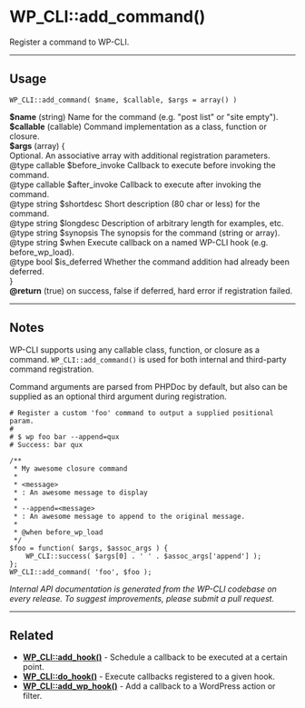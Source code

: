 # WP_CLI::add_command()

Register a command to WP-CLI.

***

## Usage

    WP_CLI::add_command( $name, $callable, $args = array() )

<div>
<strong>$name</strong> (string) Name for the command (e.g. "post list" or "site empty").<br />
<strong>$callable</strong> (callable) Command implementation as a class, function or closure.<br />
<strong>$args</strong> (array) {<br />   Optional. An associative array with additional registration parameters.<br />   @type callable $before_invoke Callback to execute before invoking the command.<br />   @type callable $after_invoke  Callback to execute after invoking the command.<br />   @type string   $shortdesc     Short description (80 char or less) for the command.<br />   @type string   $longdesc      Description of arbitrary length for examples, etc.<br />   @type string   $synopsis      The synopsis for the command (string or array).<br />   @type string   $when          Execute callback on a named WP-CLI hook (e.g. before_wp_load).<br />   @type bool     $is_deferred   Whether the command addition had already been deferred.<br />}<br />
<strong>@return</strong> (true) on success, false if deferred, hard error if registration failed.<br />
</div>


***

## Notes

WP-CLI supports using any callable class, function, or closure as a
command. `WP_CLI::add_command()` is used for both internal and
third-party command registration.

Command arguments are parsed from PHPDoc by default, but also can be
supplied as an optional third argument during registration.

```
# Register a custom 'foo' command to output a supplied positional param.
#
# $ wp foo bar --append=qux
# Success: bar qux

/**
 * My awesome closure command
 *
 * <message>
 * : An awesome message to display
 *
 * --append=<message>
 * : An awesome message to append to the original message.
 *
 * @when before_wp_load
 */
$foo = function( $args, $assoc_args ) {
    WP_CLI::success( $args[0] . ' ' . $assoc_args['append'] );
};
WP_CLI::add_command( 'foo', $foo );
```


*Internal API documentation is generated from the WP-CLI codebase on every release. To suggest improvements, please submit a pull request.*


***

## Related

<ul>



<li><strong><a href="https://make.wordpress.org/cli/handbook/internal-api/wp-cli-add-hook/">WP_CLI::add_hook()</a></strong> - Schedule a callback to be executed at a certain point.</li>


<li><strong><a href="https://make.wordpress.org/cli/handbook/internal-api/wp-cli-do-hook/">WP_CLI::do_hook()</a></strong> - Execute callbacks registered to a given hook.</li>


<li><strong><a href="https://make.wordpress.org/cli/handbook/internal-api/wp-cli-add-wp-hook/">WP_CLI::add_wp_hook()</a></strong> - Add a callback to a WordPress action or filter.</li>



</ul>


